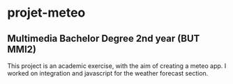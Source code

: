 # projet-meteo

## Multimedia Bachelor Degree 2nd year (BUT MMI2)

This project is an academic exercise, with the aim of creating a meteo app. I worked on integration and javascript for the weather forecast section.
